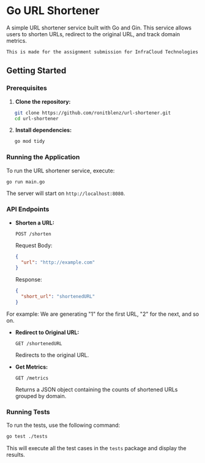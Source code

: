 # Go URL Shortener

A simple URL shortener service built with Go and Gin. This service allows users to shorten URLs, redirect to the original URL, and track domain metrics.

```This is made for the assignment submission for InfraCloud Technologies```

## Getting Started

### Prerequisites


1. **Clone the repository:**

```bash
   git clone https://github.com/ronitblenz/url-shortener.git
   cd url-shortener
```

2. **Install dependencies:**

```bash
   go mod tidy
```

### Running the Application

To run the URL shortener service, execute:

```bash
go run main.go
```

The server will start on `http://localhost:8080`.

### API Endpoints

- **Shorten a URL:**

  `POST /shorten`

  Request Body:
  ```json
  {
    "url": "http://example.com"
  }
  ```

  Response:
  ```json
  {
    "short_url": "shortenedURL"
  }
  ```

For example: We are generating "1" for the first URL, "2" for the next, and so on.

- **Redirect to Original URL:**

  `GET /shortenedURL`

  Redirects to the original URL.

- **Get Metrics:**

  `GET /metrics`

  Returns a JSON object containing the counts of shortened URLs grouped by domain.

### Running Tests

To run the tests, use the following command:

```bash
go test ./tests
```

This will execute all the test cases in the `tests` package and display the results.

